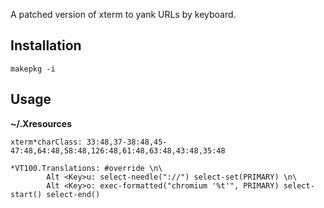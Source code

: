 A patched version of xterm to yank URLs by keyboard.

## Installation

```
makepkg -i
```

## Usage

**~/.Xresources**

```Xdefaults
xterm*charClass: 33:48,37-38:48,45-47:48,64:48,58:48,126:48,61:48,63:48,43:48,35:48

*VT100.Translations: #override \n\
        Alt <Key>u: select-needle("://") select-set(PRIMARY) \n\
        Alt <Key>o: exec-formatted("chromium '%t'", PRIMARY) select-start() select-end()
```
